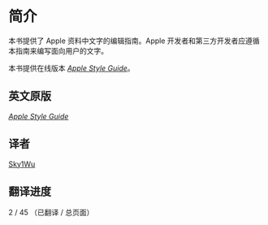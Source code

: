# 简介

本书提供了 Apple 资料中文字的编辑指南。Apple 开发者和第三方开发者应遵循本指南来编写面向用户的文字。

本书提供在线版本 [_Apple Style Guide_](https://sky1wu.gitbook.io/apple-style-guide/)。

## 英文原版

[_Apple Style Guide_](https://help.apple.com/applestyleguide/)

## 译者

[Sky1Wu](https://imwtx.com)

## 翻译进度

2 / 45 （已翻译 / 总页面）
